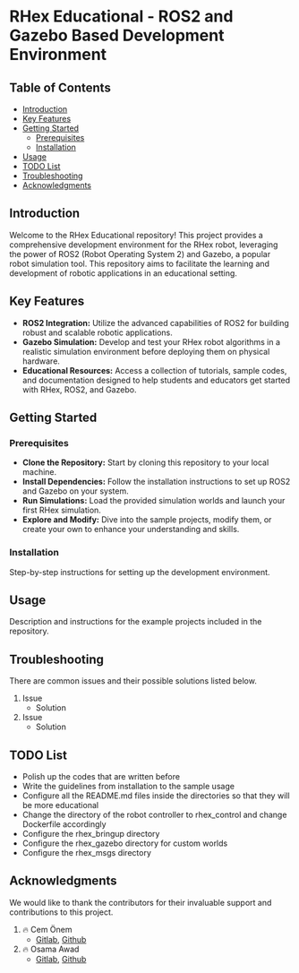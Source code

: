 # RHex Educational - ROS2 and Gazebo Based Development Environment



## Table of Contents

- [Introduction](#introduction)
- [Key Features](#key-features)
- [Getting Started](#getting-started)
  - [Prerequisites](#prerequisites)
  - [Installation](#installation)
- [Usage](#usage)
- [TODO List](#todo-list)
- [Troubleshooting](#troubleshooting)
- [Acknowledgments](#acknowledgments)


## Introduction
Welcome to the RHex Educational repository! This project provides a comprehensive development environment for the RHex robot, leveraging the power of ROS2 (Robot Operating System 2) and Gazebo, a popular robot simulation tool. This repository aims to facilitate the learning and development of robotic applications in an educational setting.


## Key Features
- **ROS2 Integration:** Utilize the advanced capabilities of ROS2 for building robust and scalable robotic applications.
- **Gazebo Simulation:** Develop and test your RHex robot algorithms in a realistic simulation environment before deploying them on physical hardware.
- **Educational Resources:** Access a collection of tutorials, sample codes, and documentation designed to help students and educators get started with RHex, ROS2, and Gazebo.


## Getting Started

### Prerequisites
- **Clone the Repository:** Start by cloning this repository to your local machine.
- **Install Dependencies:** Follow the installation instructions to set up ROS2 and Gazebo on your system.
- **Run Simulations:** Load the provided simulation worlds and launch your first RHex simulation.
- **Explore and Modify:** Dive into the sample projects, modify them, or create your own to enhance your understanding and skills.

### Installation
Step-by-step instructions for setting up the development environment.


## Usage
Description and instructions for the example projects included in the repository.


## Troubleshooting
There are common issues and their possible solutions listed below.

1. Issue
    - Solution
2. Issue
    - Solution


## TODO List
- Polish up the codes that are written before
- Write the guidelines from installation to the sample usage
- Configure all the README.md files inside the directories so that they will be more educational
- Change the directory of the robot controller to rhex_control and change Dockerfile accordingly
- Configure the rhex_bringup directory
- Configure the rhex_gazebo directory for custom worlds
- Configure the rhex_msgs directory


## Acknowledgments
We would like to thank the contributors for their invaluable support and contributions to this project.
1.  🔥 Cem Önem
    - [Gitlab](https://gitlab.com/cemonem), [Github](https://github.com/cemonem)
2.  🔥 Osama Awad
    - [Gitlab](https://gitlab.com/usame_aw), [Github](https://github.com/usame-aw)
